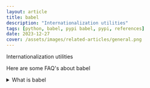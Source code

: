 ```yaml
---
layout: article
title: babel
description: "Internationalization utilities"
tags: [python, babel, pypi babel, pypi, references]
date: 2023-12-27
cover: /assets/images/related-articles/general.png
---
```


Internationalization utilities

Here are some FAQ's about babel
<details>
<summary>What is babel</summary>
Internationalization utilities
</details>
